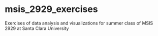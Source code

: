 # msis_2929_exercises
Exercises of data analysis and visualizations for summer class of MSIS 2929 at Santa Clara University
